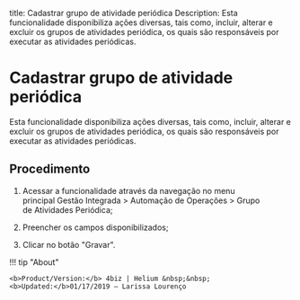 title: Cadastrar grupo de atividade periódica
Description: Esta funcionalidade disponibiliza ações diversas, tais como, incluir, alterar e excluir os grupos de atividades periódica, os quais são responsáveis por executar as atividades periódicas. 
# Cadastrar grupo de atividade periódica

Esta funcionalidade disponibiliza ações diversas, tais como, incluir, alterar e excluir os grupos de atividades periódica, os quais são responsáveis por executar as atividades periódicas.

Procedimento
------------

1.  Acessar a funcionalidade através da navegação no menu principal Gestão
    Integrada \> Automação de Operações \> Grupo de Atividades Periódica;

2.  Preencher os campos disponibilizados;

3.  Clicar no botão "Gravar".


<!-- <i class='fa fa-youtube-play  fa-2x' style='color:#97ce17;vertical-align: middle;'> </i> [Video Library](https://www.youtube.com/playlist?list=PLB5qK2uzf2RNUc7XoNAAOyo3Ex5fKM2db)'
-->
!!! tip "About"

    <b>Product/Version:</b> 4biz | Helium &nbsp;&nbsp;
    <b>Updated:</b>01/17/2019 – Larissa Lourenço
